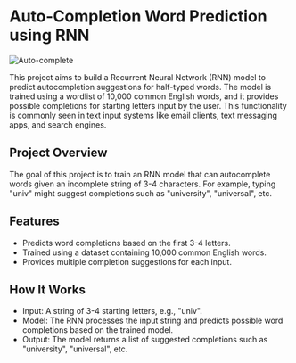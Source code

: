 # Auto-Completion Word Prediction using RNN
![Auto-complete](https://github.com/user-attachments/assets/ae99023c-d280-4263-acdf-cf10588bdcfe)

This project aims to build a Recurrent Neural Network (RNN) model to predict autocompletion suggestions for half-typed words. The model is trained using a wordlist of 10,000 common English words, and it provides possible completions for starting letters input by the user. This functionality is commonly seen in text input systems like email clients, text messaging apps, and search engines.

## Project Overview
The goal of this project is to train an RNN model that can autocomplete words given an incomplete string of 3-4 characters. For example, typing "univ" might suggest completions such as "university", "universal", etc.

## Features
- Predicts word completions based on the first 3-4 letters.
- Trained using a dataset containing 10,000 common English words.
- Provides multiple completion suggestions for each input.
## How It Works
- Input: A string of 3-4 starting letters, e.g., "univ".
- Model: The RNN processes the input string and predicts possible word completions based on the trained model.
- Output: The model returns a list of suggested completions such as "university", "universal", etc.
